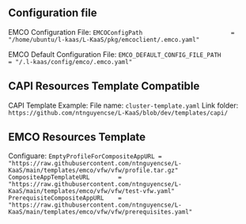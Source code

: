 ## Configuration file

EMCO Configuration File:
`
EMCOConfigPath                         = "/home/ubuntu/l-kaas/L-KaaS/pkg/emcoclient/.emco.yaml"
`

EMCO Default Configuration File:
`
EMCO_DEFAULT_CONFIG_FILE_PATH          = "/.l-kaas/config/emco/.emco.yaml"
`


## CAPI Resources Template Compatible

CAPI Template Example: 
File name: `cluster-template.yaml`
Link folder: `
https://github.com/ntnguyencse/L-KaaS/blob/dev/templates/capi/
`

## EMCO Resources Template 

Configuare:
`
	EmptyProfileForCompositeAppURL = "https://raw.githubusercontent.com/ntnguyencse/L-KaaS/main/templates/emco/vfw/vfw/profile.tar.gz"
	CompositeAppTemplateURL        = "https://raw.githubusercontent.com/ntnguyencse/L-KaaS/main/templates/emco/vfw/vfw/test-vfw.yaml"
	PrerequisiteCompositeAppURL    = "https://raw.githubusercontent.com/ntnguyencse/L-KaaS/main/templates/emco/vfw/vfw/prerequisites.yaml"
`